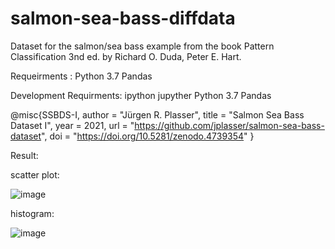 # salmon-sea-bass-diffdata
Dataset for the salmon/sea bass example from the book Pattern Classification 3nd ed. by Richard O. Duda, Peter E. Hart.

Requeirments :
Python 3.7
Pandas 

Development Requirments:
ipython
jupyther
Python 3.7
Pandas 

@misc{SSBDS-I,
 author = "Jürgen R. Plasser",
 title = "Salmon Sea Bass Dataset I",
 year = 2021,
 url = "https://github.com/jplasser/salmon-sea-bass-dataset",
 doi = "https://doi.org/10.5281/zenodo.4739354"
}

Result:

scatter plot:

![image](https://user-images.githubusercontent.com/3306765/117923450-46de8d80-b309-11eb-9e61-7ca73c1b9988.png)


histogram:

![image](https://user-images.githubusercontent.com/3306765/117924990-ddac4980-b30b-11eb-8458-f6decd3702ee.png)
